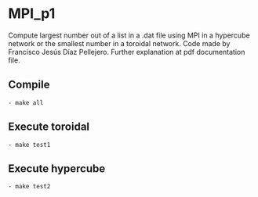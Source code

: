 # MPI_p1
Compute largest number out of a list in a .dat file using MPI in a hypercube network or the smallest number in a toroidal network.
Code made by Francisco Jesús Díaz Pellejero. Further explanation at pdf documentation file.

## Compile
	- make all
## Execute toroidal
	- make test1
## Execute hypercube
	- make test2
